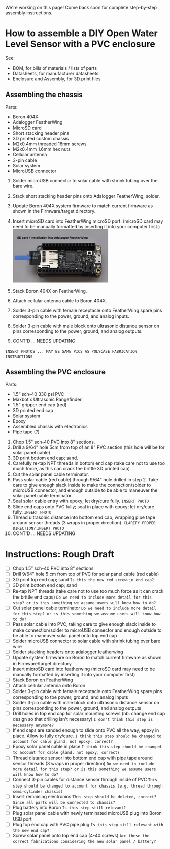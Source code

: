 We're working on this page! Come back soon for complete step-by-step assembly instructions.

# How to assemble a DIY Open Water Level Sensor with a PVC enclosure
See:
- BOM, for bills of materials / lists of parts
- Datasheets, for manufacturer datasheets
- Enclosure and Assembly, for 3D print files

## Assembling the chassis
Parts:
- Boron 404X
- Adalogger FeatherWing
- MicroSD card
- Short stacking header pins
- 3D printed custom chassis
- M2x0.4mm threaded 16mm screws
- M2x0.4mm 1.6mm hex nuts
- Cellular antenna
- 3-pin cable
- Solar system
- MicroUSB connector

1. Solder microUSB connector to solar cable with shrink tubing over the bare wire.
2. Stack short stacking header pins onto Adalogger FeatherWing; solder.
3. Update Boron 404X system firmware to match current firmware as shown in the Firmware/target directory.
4. Insert microSD card into FeatherWing microSD port. (microSD card may need to be manually formatted by inserting it into your computer first.)
    <img src="Fabrication/Photos/Install_SD.jpg" width="300">

5. Stack Boron 404X on FeatherWing.
6. Attach cellular antenna cable to Boron 404X.
7. Solder 3-pin cable with female receptacle onto FeatherWing spare pins corresponding to the power, ground, and analog inputs.
8. Solder 3-pin cable with male block onto ultrasonic distance sensor on pins corresponding to the power, ground, and analog outputs.
9. CONT'D ... NEEDS UPDATING

`INSERT PHOTOS ... MAY BE SAME PICS AS POLYCASE FABRICATION INSTRUCTIONS`


## Assembling the PVC enclosure
Parts:
- 1.5” sch-40 330 psi PVC
- Maxbotix Ultrasonic Rangefinder
- 1.5" gripper end cap (red)
- 3D printed end cap
- Solar system
- Epoxy
- Assembled chassis with electronics
- Pipe tape (?)

1. Chop 1.5" sch-40 PVC into 8" sections.
2. Drill a 9/64" hole 5cm from top of an 8" PVC section (this hole will be for solar panel cable).
3. 3D print bottom end cap; sand.
4. Carefully re-tap NPT threads in bottom end cap (take care not to use too much force, as this can crack the brittle 3D printed cap)
5. Cut the solar panel cable terminator.
6. Pass solar cable (red cable) through 9/64" hole drilled in step 2. Take care to give enough slack inside to make the connection/solder to microUSB connector, and enough outside to be able to maneuver the solar panel cable terminator.
7. Seal solar cable entry with epoxy; let dry/cure fully.
    `INSERT PHOTO`
8. Slide end caps onto PVC fully; seal in place with epoxy; let dry/cure fully.
    `INSERT PHOTO`
9. Thread ultrasonic distance into bottom end cap, wrapping pipe tape around sensor threads (3 wraps in proper direction).
    `CLARIFY PROPER DIRECTION?`
    `INSERT PHOTO`
10. CONT'D ... NEEDS UPDATING


# Instructions: Rough Draft
- [ ] Chop 1.5” sch-40 PVC into 8” sections
- [ ] Drill 9/64” hole 5 cm from top of PVC for solar panel cable (red cable)
- [ ] 3D print top end cap; sand
`Is this the new red screw-in end cap?`
- [ ] 3D print bottom end cap; sand
- [ ] Re-tap NPT threads (take care not to use too much force as it can crack the brittle end caps)
`Do we need to include more detail for this step? or is this something we assume users will know how to do?`
- [ ] Cut solar panel cable terminator
`Do we need to include more detail for this step? or is this something we assume users will know how to do?`
- [ ] Pass solar cable into PVC, taking care to give enough slack inside to make connection/solder to microUSB connector and enough outside to be able to maneuver solar panel onto top end cap
- [ ] Solder microUSB connector to solar cable with shrink tubing over bare wire
- [ ] Solder stacking headers onto adalogger featherwing
- [ ] Update system firmware on Boron to match current firmware as shown in Firmware/target directory
- [ ] Insert microSD card into featherwing (microSD card may need to be manually formatted by inserting it into your computer first)
- [ ] Stack Boron on FeatherWing
- [ ] Attach cellular antenna onto Boron
- [ ] Solder 3-pin cable with female receptacle onto FeatherWing spare pins corresponding to tbe power, ground, and analog inputs
- [ ] Solder 3-pin cable with male block onto ultrasonic distance sensor on pins corresponding to the power, ground, and analog outputs
- [ ] Drill holes in top end cap for solar mounting screws (nb: change end cap design so that drilling isn't necessary)
`I don't think this step is necessary anymore?`
- [ ] If end caps are sanded enough to slide onto PVC all the way, epoxy in place. Allow to fully dry/cure.
`I think this step should be changed to account for cable gland, not epoxy, correct?`
- [ ] Epoxy solar panel cable in place
`I think this step should be changed to account for cable gland, not epoxy, correct?`
- [ ] Thread distance sensor into bottom end cap with pipe tape around sensor threads (3 wraps in proper direction)
`Do we need to include more detail for this step? or is this something we assume users will know how to do?`
- [ ] Connect 3-pin cables for distance sensor through inside of PVC
`This step should be changed to account for chassis (e.g. thread through semi-cylinder chassis)`
- [ ] Insert remaining electronics
`This step should be deleted, correct? Since all parts will be connected to chassis?`
- [ ] Plug battery into Boron
`Is this step still relevant?`
- [ ] Plug solar panel cable with newly terminated microUSB plug into Boron USB port
- [ ] Plug top end cap with PVC pipe plug
`Is this step still relevant with the new end cap?`
- [ ] Screw solar panel onto top end cap (4-40 screws)
`Are these the correct fabrications considering the new solar panel / battery?`